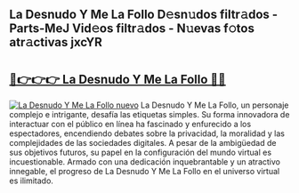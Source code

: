 ## La Desnudo Y Me La Follo D𝚎sn𝚞dos filtr𝚊dos - Parts-MeJ Vid𝚎os filtr𝚊dos - N𝚞evas f𝚘tos atr𝚊ctivas jxcYR

# <h2><a href="http://mb94ykj.tromn.icu/?c=La+Desnudo+Y+Me+La+Follo">🔗👉👉👉 La Desnudo Y Me La Follo 🔗🔗</a></h2>

[![La Desnudo Y Me La Follo nuevo](https://i.imgur.com/pEAQMta.gif)](http://mb94ykj.tromn.icu/?c=La+Desnudo+Y+Me+La+Follo)
La Desnudo Y Me La Follo, un personaje complejo e intrigante, desafía las etiquetas simples. Su forma innovadora de interactuar con el público en línea ha fascinado y enfurecido a los espectadores, encendiendo debates sobre la privacidad, la moralidad y las complejidades de las sociedades digitales. A pesar de la ambigüedad de sus objetivos futuros, su papel en la configuración del mundo virtual es incuestionable. Armado con una dedicación inquebrantable y un atractivo innegable, el progreso de La Desnudo Y Me La Follo en el universo virtual es ilimitado.

